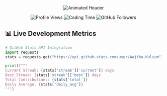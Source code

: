<!-- ==================== DYNAMIC HEADER ==================== -->
<div align="center">
  <img src="https://readme-typing-svg.demolab.com?font=JetBrains+Mono&weight=600&size=28&duration=4000&pause=1000&color=58A6FF&background=0D111700&center=true&vCenter=true&width=600&lines=Wajiha+Kulsum;Frontend+Alchemist;React+Shaman;UI%2FUX+Visionary" alt="Animated Header">

  <p align="center">
    <img src="https://komarev.com/ghpvc/?username=Wajiha-Kulsum&label=Profile+Views&color=0e75b6" alt="Profile Views">
    <img src="https://wakatime.com/badge/user/YOUR-WAKATIME-ID.svg" alt="Coding Time">
    <img src="https://img.shields.io/github/followers/Wajiha-Kulsum?style=social" alt="GitHub Followers">
  </p>
</div>

<!-- ==================== REAL-TIME STATS ==================== -->
## 📊 Live Development Metrics

```python
# GitHub Stats API Integration
import requests
stats = requests.get("https://api.github-stats.com/user/Wajiha-Kulsum").json()

print(f"""
Current Streak: {stats['streak']['current']} days
Best Streak: {stats['streak']['best']} days
Total Contributions: {stats['total']}
Daily Average: {stats['daily_avg']}
""")
